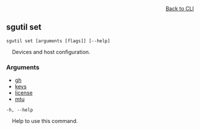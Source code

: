 <div id="readme" class="Box-body readme blob js-code-block-container">
<article class="markdown-body entry-content p-3 p-md-6" itemprop="text">
<p align="right">
<a href="https://github.com/fpgasystems/sgrt/blob/main/cli/manual.md#cli">Back to CLI</a>
</p>

## sgutil set

<code>sgutil set [arguments [flags]] [--help]</code>
<p>
  &nbsp; &nbsp; Devices and host configuration.
</p>

### Arguments

* [gh](./sgutil-set-gh.md#sgutil-set-gh)
* [keys](./sgutil-set-keys.md#sgutil-set-keys)
* [license](./sgutil-set-license.md#sgutil-set-license)
* [mtu](./sgutil-set-mtu.md#sgutil-set-mtu)

<code>-h, --help</code>
<p>
  &nbsp; &nbsp; Help to use this command.
</p>